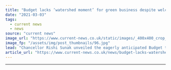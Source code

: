 ```yaml
---
title: "Budget lacks ‘watershed moment’ for green business despite welcome infrastructure support"
date: "2021-03-03"
tags: 
  - current news
  - news
source: "current news"
image_url: "https://www.current-news.co.uk/static/images/_400x400_crop_center-center/2020-Budget-credit-HM-Treasury.jpg"
image_fp: "/assets/img/post_thumbnails/96.jpg"
lead: "​Chancellor Rishi Sunak unveiled the eagerly anticipated Budget this afternoon, including support for a “world-first” infrastructure bank and at least £15 billion in green bonds."
article_url: "https://www.current-news.co.uk/news/budget-lacks-watershed-moment-for-green-business-despite-welcome-infrastructure-support?utm_source=rss-feeds&utm_medium=rss&utm_campaign=rss"
---
```


---
